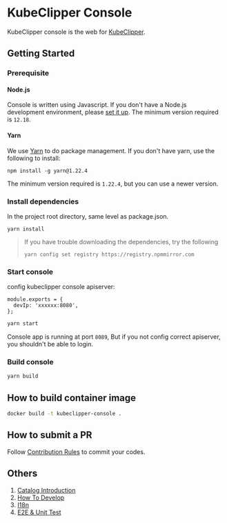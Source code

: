 # KubeClipper Console

KubeClipper console is the web for [KubeClipper](https://github.com/kubeclipper-labs/kubeclipper).

## Getting Started

### Prerequisite

#### Node.js

Console is written using Javascript. If you don't have a Node.js development environment, please [set it up](https://nodejs.org/en/download/). The minimum version required is `12.18`.

#### Yarn

We use [Yarn](https://yarnpkg.com/) to do package management. If you don't have yarn, use the following to install:

```
npm install -g yarn@1.22.4
```

The minimum version required is `1.22.4`, but you can use a newer version.

### Install dependencies

In the project root directory, same level as package.json.

```shell
yarn install
```

> If you have trouble downloading the dependencies, try the following
>
> `yarn config set registry https://registry.npmmirror.com`

### Start console

config kubeclipper console apiserver:

```shell
module.exports = {
  devIp: 'xxxxxx:8080',
};
```

```bash
yarn start
```

Console app is running at port `8089`, But if you not config correct apiserver, you shouldn't be able to login.

### Build console

```bash
yarn build
```

## How to build container image

```sh
docker build -t kubeclipper-console .
```

## How to submit a PR

Follow [Contribution Rules](https://github.com/kubeclipper-labs/community) to commit your codes.

## Others

1. [Catalog Introduction](./docs/2-catalog-introduction.md)
2. [How To Develop](./docs/1-ready-to-work.md)
3. [I18n](./docs/3-I18n-introduction.md)
4. [E2E & Unit Test](./docs/4-test.md)
